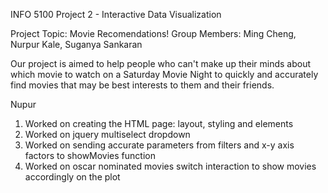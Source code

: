 INFO 5100 Project 2 - Interactive Data Visualization

Project Topic: Movie Recomendations!
Group Members: Ming Cheng, Nurpur Kale, Suganya Sankaran

Our project is aimed to help people who can't make up their minds about which movie to watch on a Saturday Movie Night to quickly and accurately find movies that may be best interests to them and their friends.


Nupur
1. Worked on creating the HTML page: layout, styling and elements
2. Worked on jquery multiselect dropdown
3. Worked on sending accurate parameters from filters and x-y axis factors to showMovies function
4. Worked on oscar nominated movies switch interaction to show movies accordingly on the plot

